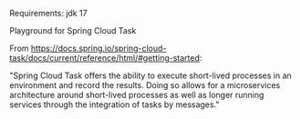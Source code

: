 Requirements:
jdk 17

Playground for Spring Cloud Task 


From https://docs.spring.io/spring-cloud-task/docs/current/reference/html/#getting-started:

"Spring Cloud Task offers the ability to execute short-lived processes in an environment and record the results. Doing so allows for a microservices architecture around short-lived processes as well as longer running services through the integration of tasks by messages."
